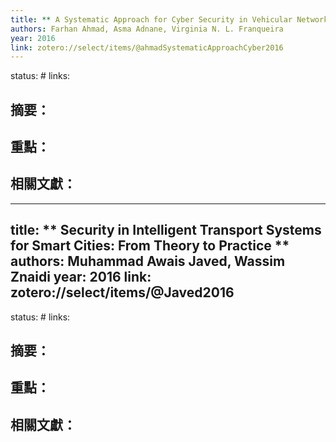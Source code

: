 ```yaml
---
title: ** A Systematic Approach for Cyber Security in Vehicular Networks **
authors: Farhan Ahmad, Asma Adnane, Virginia N. L. Franqueira
year: 2016
link: zotero://select/items/@ahmadSystematicApproachCyber2016
---
```

status: #
links:

## 摘要：

## 重點：


## 相關文獻：

---
title: ** Security in Intelligent Transport Systems for Smart Cities: From Theory to Practice **
authors: Muhammad Awais Javed, Wassim Znaidi
year: 2016
link: zotero://select/items/@Javed2016
---
status: #
links:

## 摘要：

## 重點：


## 相關文獻：








